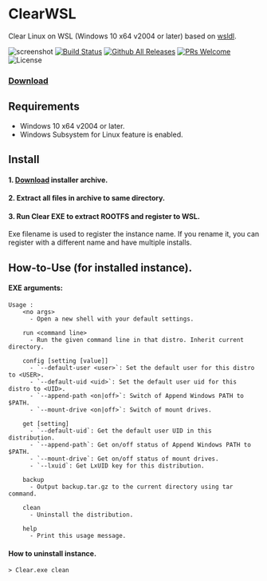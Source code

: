 # ClearWSL
Clear Linux on WSL (Windows 10 x64 v2004 or later)
based on [wsldl](https://github.com/yuk7/wsldl).

![screenshot](https://raw.githubusercontent.com/wiki/yuk7/wsldl/img/Cent_Arch_Alpine.png)
[![Build Status](https://img.shields.io/travis/com/wight554/ClearWSL.svg?style=flat-square)](https://travis-ci.com/ZVNexus/ClearWSL)
[![Github All Releases](https://img.shields.io/github/downloads/wight554/ClearWSL/total.svg?style=flat-square)](https://github.com/ZVNexus/ClearWSL/releases/latest)
[![PRs Welcome](https://img.shields.io/badge/PRs-welcome-brightgreen.svg?style=flat-square)](http://makeapullrequest.com)
![License](https://img.shields.io/github/license/wight554/ClearWSL.svg?style=flat-square)

### [Download](https://github.com/ZVNexus/ClearWSL/releases/latest)

## Requirements
* Windows 10 x64 v2004 or later.
* Windows Subsystem for Linux feature is enabled.

## Install
#### 1. [Download](https://github.com/wight554/ClearWSL/releases/latest) installer archive.

#### 2. Extract all files in archive to same directory.

#### 3. Run Clear EXE to extract ROOTFS and register to WSL.
Exe filename is used to register the instance name.
If you rename it, you can register with a different name and have multiple installs.

## How-to-Use (for installed instance).
#### EXE arguments:
```dos
Usage :
    <no args>
      - Open a new shell with your default settings.

    run <command line>
      - Run the given command line in that distro. Inherit current directory.

    config [setting [value]]
      - `--default-user <user>`: Set the default user for this distro to <USER>.
      - `--default-uid <uid>`: Set the default user uid for this distro to <UID>.
      - `--append-path <on|off>`: Switch of Append Windows PATH to $PATH.
      - `--mount-drive <on|off>`: Switch of mount drives.

    get [setting]
      - `--default-uid`: Get the default user UID in this distribution.
      - `--append-path`: Get on/off status of Append Windows PATH to $PATH.
      - `--mount-drive`: Get on/off status of mount drives.
      - `--lxuid`: Get LxUID key for this distribution.

    backup
      - Output backup.tar.gz to the current directory using tar command.
      
    clean
      - Uninstall the distribution.

    help
      - Print this usage message.
```

#### How to uninstall instance.
```dos
> Clear.exe clean
```
